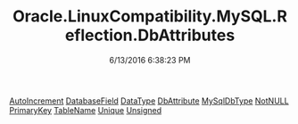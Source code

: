 ﻿---
title: Oracle.LinuxCompatibility.MySQL.Reflection.DbAttributes
date: 6/13/2016 6:38:23 PM
---

[AutoIncrement](T-Oracle.LinuxCompatibility.MySQL.Reflection.DbAttributes.AutoIncrement.html)
[DatabaseField](T-Oracle.LinuxCompatibility.MySQL.Reflection.DbAttributes.DatabaseField.html)
[DataType](T-Oracle.LinuxCompatibility.MySQL.Reflection.DbAttributes.DataType.html)
[DbAttribute](T-Oracle.LinuxCompatibility.MySQL.Reflection.DbAttributes.DbAttribute.html)
[MySqlDbType](T-Oracle.LinuxCompatibility.MySQL.Reflection.DbAttributes.MySqlDbType.html)
[NotNULL](T-Oracle.LinuxCompatibility.MySQL.Reflection.DbAttributes.NotNULL.html)
[PrimaryKey](T-Oracle.LinuxCompatibility.MySQL.Reflection.DbAttributes.PrimaryKey.html)
[TableName](T-Oracle.LinuxCompatibility.MySQL.Reflection.DbAttributes.TableName.html)
[Unique](T-Oracle.LinuxCompatibility.MySQL.Reflection.DbAttributes.Unique.html)
[Unsigned](T-Oracle.LinuxCompatibility.MySQL.Reflection.DbAttributes.Unsigned.html)
